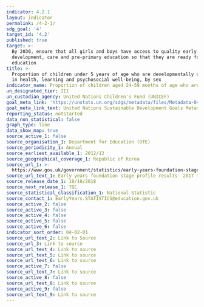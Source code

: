 ```yaml
---
indicator: 4.2.1
layout: indicator
permalink: /4-2-1/
sdg_goal: '4'
target_id: '4.2'
published: true
target: >-
  By 2030, ensure that all girls and boys have access to quality early childhood
  development, care and pre-primary education so that they are ready for primary
  education
title: >-
  Proportion of children under 5 years of age who are developmentally on track
  in health, learning and psychosocial well-being, by sex
indicator_name: Proportion of children aged 24-59 months of age who are developmentally on track in health, learning and psychosocial well-being, by sex 
un_designated_tier: III
un_custodian_agency: United Nations Children's Fund (UNICEF)
goal_meta_link: 'https://unstats.un.org/sdgs/metadata/files/Metadata-04-02-01.pdf'
goal_meta_link_text: United Nations Sustainable Development Goals Metadata (PDF 4.0 MB)
reporting_status: notstarted
data_non_statistical: false
graph_type: line
data_show_map: true
source_active_1: false
source_organisation_1: Department for Education (DfE)
source_periodicity_1: Annual
source_earliest_available_1: 2012/13
source_geographical_coverage_1: Republic of Korea
source_url_1: >-
  https://www.gov.uk/government/statistics/early-years-foundation-stage-profile-results-2017-to-2018
source_url_text_1: Early years foundation stage profile results- 2017 to 2018
source_release_date_1: 18/10/2018
source_next_release_1: TBC
source_statistical_classification_1: National Statistic
source_contact_1: EarlyYears.STATISTICS@education.gov.uk
source_active_2: false
source_active_3: false
source_active_4: false
source_active_5: false
source_active_6: false
indicator_sort_order: 04-02-01
source_url_text_2: Link to Source
source_url_3: Link to source
source_url_text_4: Link to source
source_url_text_5: Link to source
source_url_text_6: Link to source
source_active_7: false
source_url_text_7: Link to source
source_active_8: false
source_url_text_8: Link to source
source_active_9: false
source_url_text_9: Link to source
---
```

